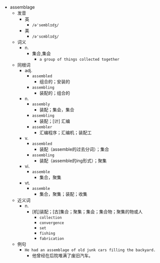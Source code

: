 - assemblage
  - 发音
    - 英
      - `/ə'semblɪdʒ/`
    - 美
      - `/ə'sɛmblɪdʒ/`
  - 词义
    - n.
      - 集合,集会
        - `a group of things collected together`
  - 同根词
    - adj.
      - `assembled`
        - 组合的；安装的
      - `assembling`
        - 装配的；组合的
    - n.
      - `assembly`
        - 装配；集会，集合
      - `assembling`
        - 装配；[计] 汇编
      - `assembler`
        - 汇编程序；汇编机；装配工
    - v.
      - `assembled`
        - 装配（assemble的过去分词）；集合
      - `assembling`
        - 装配（assemble的ing形式）；聚集
    - vi.
      - `assemble`
        - 集合，聚集
    - vt.
      - `assemble`
        - 集合，聚集；装配；收集
  - 近义词
    - n.
      - [机]装配；[古]集合；聚集；集会；集合物；聚集的物或人
        - `collection`
        - `convergence`
        - `set`
        - `fishing`
        - `fabrication`
  - 例句
    - `He had an assemblage of old junk cars filling the backyard.`
      - 他曾经在后院堆满了废旧汽车。

